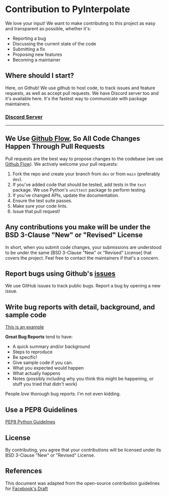 # Contribution to PyInterpolate

We love your input! We want to make contributing to this project as easy and transparent as possible, whether it's:

* Reporting a bug
* Discussing the current state of the code
* Submitting a fix
* Proposing new features
* Becoming a maintainer

## Where should I start?

Here, on Github! We use github to host code, to track issues and feature requests, as well as accept pull requests. We have Discord server too and it's available here. It's the fastest way to communicate with package maintainers.

### **[Discord Server](https://discord.gg/3EMuRkj)**

---

## We Use [Github Flow](https://guides.github.com/introduction/flow/index.html), So All Code Changes Happen Through Pull Requests
Pull requests are the best way to propose changes to the codebase (we use [Github Flow](https://guides.github.com/introduction/flow/index.html)). We actively welcome your pull requests:

1. Fork the repo and create your branch from `dev` or from `main` (preferably `dev`).
2. If you've added code that should be tested, add tests in the `test` package. We use Python's `unittest` package to perform testing.
3. If you've changed APIs, update the documentation.
4. Ensure the test suite passes.
5. Make sure your code lints.
6. Issue that pull request!

## Any contributions you make will be under the BSD 3-Clause "New" or "Revised" License
In short, when you submit code changes, your submissions are understood to be under the same [BSD 3-Clause "New" or "Revised" License] that covers the project. Feel free to contact the maintainers if that's a concern.

## Report bugs using Github's [issues](https://github.com/szymon-datalions/pyinterpolate/issues)
We use GitHub issues to track public bugs. Report a bug by opening a new issue.

## Write bug reports with detail, background, and sample code
[This is an example](https://github.com/szymon-datalions/pyinterpolate/issues/4)

**Great Bug Reports** tend to have:

- A quick summary and/or background
- Steps to reproduce
- Be specific!
- Give sample code if you can.
- What you expected would happen
- What actually happens
- Notes (possibly including why you think this might be happening, or stuff you tried that didn't work)

People *love* thorough bug reports. I'm not even kidding.

## Use a PEP8 Guidelines
[PEP8 Python Guidelines](https://www.python.org/dev/peps/pep-0008/)

## License
By contributing, you agree that your contributions will be licensed under its BSD 3-Clause "New" or "Revised" License.

## References
This document was adapted from the open-source contribution guidelines for [Facebook's Draft](https://github.com/facebook/draft-js/blob/a9316a723f9e918afde44dea68b5f9f39b7d9b00/CONTRIBUTING.md)
